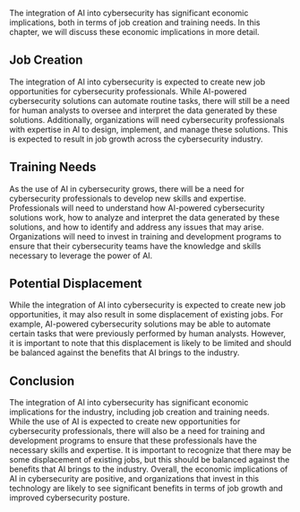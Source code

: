 
The integration of AI into cybersecurity has significant economic implications, both in terms of job creation and training needs. In this chapter, we will discuss these economic implications in more detail.

Job Creation
------------

The integration of AI into cybersecurity is expected to create new job opportunities for cybersecurity professionals. While AI-powered cybersecurity solutions can automate routine tasks, there will still be a need for human analysts to oversee and interpret the data generated by these solutions. Additionally, organizations will need cybersecurity professionals with expertise in AI to design, implement, and manage these solutions. This is expected to result in job growth across the cybersecurity industry.

Training Needs
--------------

As the use of AI in cybersecurity grows, there will be a need for cybersecurity professionals to develop new skills and expertise. Professionals will need to understand how AI-powered cybersecurity solutions work, how to analyze and interpret the data generated by these solutions, and how to identify and address any issues that may arise. Organizations will need to invest in training and development programs to ensure that their cybersecurity teams have the knowledge and skills necessary to leverage the power of AI.

Potential Displacement
----------------------

While the integration of AI into cybersecurity is expected to create new job opportunities, it may also result in some displacement of existing jobs. For example, AI-powered cybersecurity solutions may be able to automate certain tasks that were previously performed by human analysts. However, it is important to note that this displacement is likely to be limited and should be balanced against the benefits that AI brings to the industry.

Conclusion
----------

The integration of AI into cybersecurity has significant economic implications for the industry, including job creation and training needs. While the use of AI is expected to create new opportunities for cybersecurity professionals, there will also be a need for training and development programs to ensure that these professionals have the necessary skills and expertise. It is important to recognize that there may be some displacement of existing jobs, but this should be balanced against the benefits that AI brings to the industry. Overall, the economic implications of AI in cybersecurity are positive, and organizations that invest in this technology are likely to see significant benefits in terms of job growth and improved cybersecurity posture.
